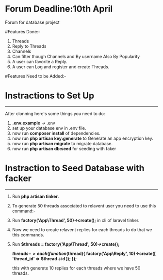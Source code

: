 # Forum Deadline:10th April
Forum for database project

#Features Done:-

1. Threads
2. Reply to Threads 
3. Channels
4. Can filter though Channels and By username Also By Popularity
5. A user can favorite a Reply.
6. A user can Log and register and create Threads.


#Features Need to be Added:-



# Instractions to Set Up
-------------------------
After clonning here's some things you need to do:
1. **.env.example** -> .env
2. set up your database env in .env file.
3. now run **composer install** of dependencies.
4. now run **php artisan key:generate** to Generate an app encryption key.
5. now run **php artisan migrate** to migrate database.
6. now run **php artisan db:seed** for seeding with faker

#  Instraction to Seed Database with facker 
--------------------------------------------
1. Run **php artisan tinker**.
2. To generate 50 threads associated to relavent user you need to use this command:-
3. Run **factory('App\Thread', 50)->create();** in cli of laravel tinker.
4. Now we need to create relavent replies for each threads to do that we this commands.
5. Run **$threads = factory('App\Thread', 50)->create();**

   **$threads->each(function($thread){ factory('App\Reply', 10)->create([ 'thread_id' => $thread->id ]); });**
   
   this with generate 10 replies for each threads where we have 50 threads.

